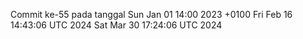 Commit ke-55 pada tanggal Sun Jan 01 14:00 2023 +0100
Fri Feb 16 14:43:06 UTC 2024
Sat Mar 30 17:24:06 UTC 2024
